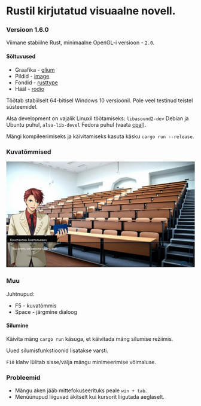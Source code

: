 # Rustil kirjutatud visuaalne novell.

### Versioon 1.6.0

Viimane stabiilne Rust, minimaalne OpenGL-i versioon - `2.0`.

#### Sõltuvused
 - Graafika - [glium](https://github.com/glium/glium)
 - Pildid - [image](https://github.com/image-rs/image)
 - Fondid - [rusttype](https://gitlab.redox-os.org/redox-os/rusttype)
 - Hääl - [rodio](https://github.com/RustAudio/rodio)

Töötab stabiilselt 64-bitisel Windows 10 versioonil. Pole veel testinud teistel süsteemidel.

Alsa development on vajalik Linuxil töötamiseks:  `libasound2-dev` Debian ja Ubuntu puhul, `alsa-lib-devel` Fedora puhul (vaata [cpal](https://github.com/RustAudio/cpal)).

Mängi kompileerimiseks ja käivitamiseks kasuta käsku `cargo run --release`.

### Kuvatõmmised
![screenshot1](https://raw.githubusercontent.com/Clomance/Visual-Novel/master/screenshots/screenshot0.png)

### Muu

Juhtnupud:
 - F5 - kuvatõmmis
 - Space - järgmine dialoog

#### Silumine

Käivita mäng `cargo run` käsuga, et käivitada mäng silumise režiimis.

Uued silumisfunkstioonid lisatakse varsti.

`F10` klahv lülitab sisse/välja mängu minimeerimise võimaluse. 

### Probleemid
 - Mängu aken jääb mittefokuseerituks peale `win + tab`.
 - Menüünupud liiguvad äkitselt kui kursorit liigutada aeglaselt.

